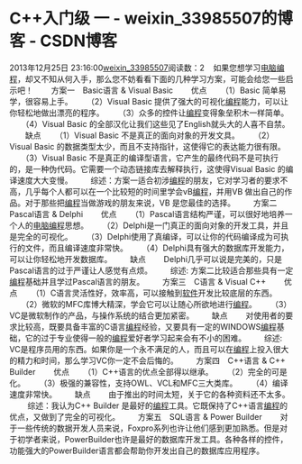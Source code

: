 # C++入门级 一 - weixin_33985507的博客 - CSDN博客
2013年12月25日 23:16:00[weixin_33985507](https://me.csdn.net/weixin_33985507)阅读数：2
   如果您想学习[电脑](http://www.xuexun.com/AL_160.shtml)[编程](http://www.xuexun.com/IResult_%E7%BC%96%E7%A8%8B.shtml)，却又不知从何入手，那么您不妨看看下面的几种学习方案，可能会给您一些启示吧！
　　方案一　Basic语言 & Visual Basic
　　优点
　　（1）Basic 简单易学，很容易上手。
　　（2）Visual Basic 提供了强大的可视化[编程](http://www.xuexun.com/IResult_%E7%BC%96%E7%A8%8B.shtml)能力，可以让你轻松地做出漂亮的程序。
　　（3）众多的控件让[编程](http://www.xuexun.com/IResult_%E7%BC%96%E7%A8%8B.shtml)变得象垒积木一样简单。
　　（4）Visual Basic 的全部汉化让我们这些见了English就头大的人喜不自禁。
　　缺点
　　（1）Visual Basic 不是真正的面向对象的开发文具。
　　（2）Visual Basic 的数据类型太少，而且不支持指针，这使得它的表达能力很有限。
　　（3）Visual Basic 不是真正的编译型语言，它产生的最终代码不是可执行的，是一种伪代码。它需要一个动态链接库去解释执行，这使得Visual Basic 的编译速度大大变慢。
　　综述：方案一适合初涉[编程](http://www.xuexun.com/IResult_%E7%BC%96%E7%A8%8B.shtml)的朋友，它对学习者的要求不高，几乎每个人都可以在一个比较短的时间里学会vB[编程](http://www.xuexun.com/IResult_%E7%BC%96%E7%A8%8B.shtml)，并用VB 做出自己的作品。对于那些把[编程](http://www.xuexun.com/IResult_%E7%BC%96%E7%A8%8B.shtml)当做游戏的朋友来说，VB 是您最佳的选择。
　　方案二　Pascal语言 & Delphi
　　优点
　　（1）Pascal语言结构严谨，可以很好地培养一个人的[电脑](http://www.xuexun.com/AL_160.shtml)[编程](http://www.xuexun.com/IResult_%E7%BC%96%E7%A8%8B.shtml)思想。
　　（2）Delphi是一门真正的面向对象的开发工具，并且是完全的可视化。
　　（3）Delphi使用了真编译，可以让你的代码编译成为可执行的文件，而且编译速度非常快。
　　（4）Delphi具有强大的数据库开发能力，可以让你轻松地开发数据库。
　　缺点
　　Delphi几乎可以说是完美的，只是Pascal语言的过于严谨让人感觉有点烦。
　　综述: 方案二比较适合那些具有一定[编程](http://www.xuexun.com/IResult_%E7%BC%96%E7%A8%8B.shtml)基础并且学过Pascal语言的朋友。
　　方案三　C语言 & Visual C++
　　优点
　　（1）C语言灵活性好，效率高，可以接触到[软件](http://www.xuexun.com/IResult_%E8%BD%AF%E4%BB%B6.shtml)开发比较底层的东西。
　　（2）微软的MFC库博大精深，学会它可以让随心所欲地进行[编程](http://www.xuexun.com/IResult_%E7%BC%96%E7%A8%8B.shtml)。
　　（3）VC是微软制作的产品，与操作系统的结合更加紧密。
　　缺点
　　对使用者的要求比较高，既要具备丰富的C语言[编程](http://www.xuexun.com/IResult_%E7%BC%96%E7%A8%8B.shtml)经验，又要具有一定的WINDOWS[编程](http://www.xuexun.com/IResult_%E7%BC%96%E7%A8%8B.shtml)基础，它的过于专业使得一般的[编程](http://www.xuexun.com/IResult_%E7%BC%96%E7%A8%8B.shtml)爱好者学习起来会有不小的困难。
　　综述: VC是程序员用的东西。如果你是一个永不满足的人，而且可以在[编程](http://www.xuexun.com/IResult_%E7%BC%96%E7%A8%8B.shtml)上投入很大的精力和时间，那么学习VC你一定不会后悔的。
　　方案四　C++语言 & C++ Builder
　　优点
　　（1）C++语言的优点全部得以继承。
　　（2）完全的可是化。
　　（3）极强的兼容性，支持OWL、VCL和MFC三大类库。
　　（4）编译速度非常快。
　　缺点
　　由于推出的时间太短，关于它的各种资料还不太多。
　　 综述：我认为C++ Builder 是最好的[编程](http://www.xuexun.com/IResult_%E7%BC%96%E7%A8%8B.shtml)工具。它既保持了C++语言[编程](http://www.xuexun.com/IResult_%E7%BC%96%E7%A8%8B.shtml)的优点，又做到了完全的可视化。
　　方案五　SQL语言 & Power Builder
　　对于一些传统的数据开发人员来说，Foxpro系列也许让他们感到更加熟悉。但是对于初学者来说，PowerBuilder也许是最好的数据库开发工具。各种各样的控件，功能强大的PowerBuilder语言都会帮助你开发出自己的数据库应用程序。
